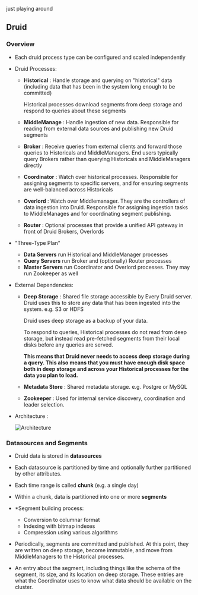 just playing around

## Druid

### Overview

- Each druid process type can be configured and scaled independently

- Druid Processes:
    
    * **Historical** : Handle storage and querying on "historical" data (including data that has been in the system long enough to be committed)

        Historical processes download segments from deep storage and respond to queries about these segments
    
    * **MiddleManage** : Handle ingestion of new data. Responsible for reading from external data sources and publishing new Druid segments

    * **Broker** : Receive queries from external clients and forward those queries to Historicals and MiddleManagers. End users typically query Brokers rather than querying Historicals and MiddleManagers directly

    * **Coordinator** : Watch over historical processes. Responsible for assigning segments to specific servers, and for ensuring segments are well-balanced across Historicals

    * **Overlord** : Watch over Middlemanager. They are the controllers of data ingestion into Druid. Responsible for assigning ingestion tasks to MiddleManages and for coordinating segment publishing.

    * **Router** : Optional processes that provide a unified API gateway in front of Druid Brokers, Overlords

- "Three-Type Plan"
    * **Data Servers** run Historical and MiddleManager processes
    * **Query Servers** run Broker and (optionally) Router processes
    * **Master Servers** run Coordinator and Overlord processes. They may run Zookeeper as well

- External Dependencies:
    * **Deep Storage** : Shared file storage accessible by Every Druid server. Druid uses this to store any data that has been ingested into the system. e.g. S3 or HDFS

        Druid uses deep storage as a backup of your data. 

        To respond to queries, Historical processes do not read from deep storage, but instead read pre-fetched segments from their local disks before any queries are served.

        **This means that Druid never needs to access deep storage during a query. This also means that you must have enough disk space both in deep storage and across your Historical processes for the data you plan to load.**
        

    * **Metadata Store** : Shared metadata storage. e.g. Postgre or MySQL

    * **Zookeeper** : Used for internal service discovery, coordination and leader selection.

- Architecture :

    ![Architecture](http://druid.io/docs/img/druid-architecture.png)

### Datasources and Segments

- Druid data is stored in **datasources**

- Each datasource is partitioned by time and optionally further partitioned by other attributes.

- Each time range is called **chunk** (e.g. a single day)

- Within a chunk, data is partitioned into one or more **segments**

- *Segment building process:
    * Conversion to columnar format
    * Indexing with bitmap indexes
    * Compression using various algorithms

- Periodically, segments are committed and published. At this point, they are written on deep storage, become immutable, and move from MiddleManagers to the Historical processes.

- An entry about the segment, including things like the schema of the segment, its size, and its location on deep storage. These entries are what the Coordinator uses to know what data should be available on the cluster.
